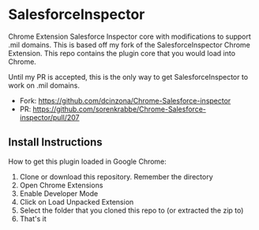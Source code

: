 # SalesforceInspector
Chrome Extension Salesforce Inspector core with modifications to support .mil domains.
This is based off my fork of the SalesforceInspector Chrome Extension.  This repo contains the plugin core that you would load into Chrome.

Until my PR is accepted, this is the only way to get SalesforceInspector to work on .mil domains.

- Fork: https://github.com/dcinzona/Chrome-Salesforce-inspector
- PR: https://github.com/sorenkrabbe/Chrome-Salesforce-inspector/pull/207

## Install Instructions

How to get this plugin loaded in Google Chrome:

1. Clone or download this repository.  Remember the directory
2. Open Chrome Extensions
3. Enable Developer Mode
4. Click on Load Unpacked Extension
5. Select the folder that you cloned this repo to (or extracted the zip to)
6. That's it
